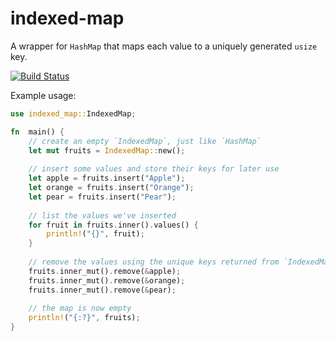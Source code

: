 # indexed-map

 A wrapper for `HashMap` that maps each value to a uniquely generated `usize` key.

[![Build Status](https://travis-ci.com/cameronp98/indexed-map.svg?branch=master)](https://travis-ci.com/cameronp98/indexed-map)


Example usage:

```rust
use indexed_map::IndexedMap;

fn  main() {
    // create an empty `IndexedMap`, just like `HashMap`
    let mut fruits = IndexedMap::new();
    
    // insert some values and store their keys for later use
    let apple = fruits.insert("Apple");
    let orange = fruits.insert("Orange");
    let pear = fruits.insert("Pear");
    
    // list the values we've inserted
    for fruit in fruits.inner().values() {
        println!("{}", fruit);
    }
    
    // remove the values using the unique keys returned from `IndexedMap::insert`
    fruits.inner_mut().remove(&apple);
    fruits.inner_mut().remove(&orange);
    fruits.inner_mut().remove(&pear);
    
    // the map is now empty
    println!("{:?}", fruits);
}
```
